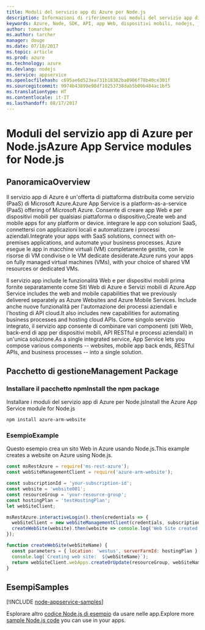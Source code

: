 ```yaml
---
title: Moduli del servizio app di Azure per Node.js
description: Informazioni di riferimento sui moduli del servizio app di Azure per Node.js
keywords: Azure, Node, SDK, API, app Web, dispositivi mobili, nodejs, javascript
author: tomarcher
ms.author: tarcher
manager: douge
ms.date: 07/18/2017
ms.topic: article
ms.prod: azure
ms.technology: azure
ms.devlang: nodejs
ms.service: appservice
ms.openlocfilehash: c695ae6d523ea731b18382ba0906f78b40ce301f
ms.sourcegitcommit: 9974b43899e98df10253738dab5b09b484ac1bf5
ms.translationtype: HT
ms.contentlocale: it-IT
ms.lasthandoff: 08/17/2017
---
```

# <a name="azure-app-service-modules-for-nodejs"></a><span data-ttu-id="5eefe-104">Moduli del servizio app di Azure per Node.js</span><span class="sxs-lookup"><span data-stu-id="5eefe-104">Azure App Service modules for Node.js</span></span>

## <a name="overview"></a><span data-ttu-id="5eefe-105">Panoramica</span><span class="sxs-lookup"><span data-stu-id="5eefe-105">Overview</span></span>

<span data-ttu-id="5eefe-106">Il servizio app di Azure è un'offerta di piattaforma distribuita come servizio (PaaS) di Microsoft Azure.</span><span class="sxs-lookup"><span data-stu-id="5eefe-106">Azure App Service is a platform-as-a-service (PaaS) offering of Microsoft Azure.</span></span> <span data-ttu-id="5eefe-107">Consente di creare app Web e per dispositivi mobili per qualsiasi piattaforma o dispositivo,</span><span class="sxs-lookup"><span data-stu-id="5eefe-107">Create web and mobile apps for any platform or device.</span></span> <span data-ttu-id="5eefe-108">integrare le app con soluzioni SaaS, connettersi con applicazioni locali e automatizzare i processi aziendali.</span><span class="sxs-lookup"><span data-stu-id="5eefe-108">Integrate your apps with SaaS solutions, connect with on-premises applications, and automate your business processes.</span></span> <span data-ttu-id="5eefe-109">Azure esegue le app in macchine virtuali (VM) completamente gestite, con le risorse di VM condivise o le VM dedicate desiderate.</span><span class="sxs-lookup"><span data-stu-id="5eefe-109">Azure runs your apps on fully managed virtual machines (VMs), with your choice of shared VM resources or dedicated VMs.</span></span>

<span data-ttu-id="5eefe-110">Il servizio app include le funzionalità Web e per dispositivi mobili prima fornite separatamente come Siti Web di Azure e Servizi mobili di Azure.</span><span class="sxs-lookup"><span data-stu-id="5eefe-110">App Service includes the web and mobile capabilities that we previously delivered separately as Azure Websites and Azure Mobile Services.</span></span> <span data-ttu-id="5eefe-111">Include anche nuove funzionalità per l'automazione dei processi aziendali e l'hosting di API cloud.</span><span class="sxs-lookup"><span data-stu-id="5eefe-111">It also includes new capabilities for automating business processes and hosting cloud APIs.</span></span> <span data-ttu-id="5eefe-112">Come singolo servizio integrato, il servizio app consente di combinare vari componenti (siti Web, back-end di app per dispositivi mobili, API RESTful e processi aziendali) in un'unica soluzione.</span><span class="sxs-lookup"><span data-stu-id="5eefe-112">As a single integrated service, App Service lets you compose various components -- websites, mobile app back ends, RESTful APIs, and business processes -- into a single solution.</span></span>

## <a name="management-package"></a><span data-ttu-id="5eefe-113">Pacchetto di gestione</span><span class="sxs-lookup"><span data-stu-id="5eefe-113">Management Package</span></span>

### <a name="install-the-npm-package"></a><span data-ttu-id="5eefe-114">Installare il pacchetto npm</span><span class="sxs-lookup"><span data-stu-id="5eefe-114">Install the npm package</span></span>

<span data-ttu-id="5eefe-115">Installare i moduli del servizio app di Azure per Node.js</span><span class="sxs-lookup"><span data-stu-id="5eefe-115">Install the Azure App Service module for Node.js</span></span>

```bash
npm install azure-arm-website
```

### <a name="example"></a><span data-ttu-id="5eefe-116">Esempio</span><span class="sxs-lookup"><span data-stu-id="5eefe-116">Example</span></span>

<span data-ttu-id="5eefe-117">Questo esempio crea un sito Web in Azure usando Node.js.</span><span class="sxs-lookup"><span data-stu-id="5eefe-117">This example creates a website on Azure using Node.js.</span></span>

```javascript
const msRestAzure = require('ms-rest-azure');
const webSiteManagementClient = require('azure-arm-website');

const subscriptionId = 'your-subscription-id';
const website = 'website001';
const resourceGroup = 'your-resource-group';
const hostingPlan = 'testHostingPlan';
let webSiteClient;

msRestAzure.interactiveLogin().then(credentials => {
  webSiteClient = new webSiteManagementClient(credentials, subscriptionId);
  createWebSite(website).then(website => console.log('Web Site created successfully', website));
});

function createWebSite(webSiteName) {
  const parameters = { location: 'westus', serverFarmId: hostingPlan };
  console.log(`Creating web site:  ${webSiteName}`);
  return webSiteClient.webApps.createOrUpdate(resourceGroup, webSiteName, parameters, null);
}
```

## <a name="samples"></a><span data-ttu-id="5eefe-118">Esempi</span><span class="sxs-lookup"><span data-stu-id="5eefe-118">Samples</span></span>

[!INCLUDE [node-appservice-samples](../docs-ref-conceptual/includes/appservice-samples.md)]

<span data-ttu-id="5eefe-119">Esplorare altro [codice Node.js di esempio](https://azure.microsoft.com/resources/samples/?platform=nodejs) da usare nelle app.</span><span class="sxs-lookup"><span data-stu-id="5eefe-119">Explore more [sample Node.js code](https://azure.microsoft.com/resources/samples/?platform=nodejs) you can use in your apps.</span></span>
